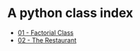 # A python class index

 - [01 - Factorial Class](./01-factorial)
 - [02 - The Restaurant](./02-restaurant)
